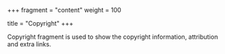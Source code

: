 +++
fragment = "content"
weight = 100

title = "Copyright"
+++

Copyright fragment is used to show the copyright information, attribution and
extra links.
